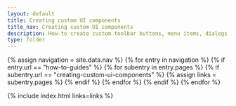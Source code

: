 ```yaml
---
layout: default
title: Creating custom UI components
title_nav: Creating custom UI components
description: How-to create custom toolbar buttons, menu items, dialogs, notifications, sidebars, and autocompleters.
type: folder
---
```


{% assign navigation = site.data.nav %}
{% for entry in navigation %}
  {% if entry.url == "how-to-guides" %}
    {% for subentry in entry.pages %}
      {% if subentry.url == "creating-custom-ui-components" %}
        {% assign links = subentry.pages %}
      {% endif %}
    {% endfor %}
  {% endif %}
{% endfor %}

{% include index.html links=links %}